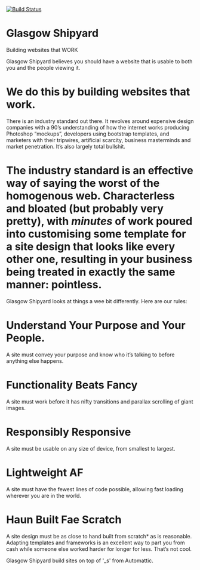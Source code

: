 [![Build Status](https://travis-ci.org/glasgowshipyard/healthcodex.svg?branch=master)](https://travis-ci.org/glasgowshipyard/healthcodex)

Glasgow Shipyard
===
Building websites that WORK


Glasgow Shipyard believes you should have a website that is usable to both you and the people viewing it.

We do this by building websites that work.
===
There is an industry standard out there. It revolves around expensive design companies with a 90’s understanding of how the internet works producing Photoshop “mockups”, developers using bootstrap templates, and marketers with their tripwires, artificial scarcity, business masterminds and market penetration. It’s also largely total bullshit.

The industry standard is an effective way of saying the worst of the homogenous web. Characterless and bloated (but probably very pretty), with *minutes* of work poured into customising some template for a site design that looks like every other one, resulting in your business being treated in exactly the same manner: pointless.
===
Glasgow Shipyard looks at things a wee bit differently. Here are our rules:

Understand Your Purpose and Your People.
===
A site must convey your purpose and know who it’s talking to before anything else happens.

Functionality Beats Fancy
===
A site must work before it has nifty transitions and parallax scrolling of giant images.

Responsibly Responsive
===
A site must be usable on any size of device, from smallest to largest.

Lightweight AF
===
A site must have the fewest lines of code possible, allowing fast loading wherever you are in the world.

Haun Built Fae Scratch
===
A site design must be as close to hand built from scratch* as is reasonable. Adapting templates and frameworks is an excellent way to part you from cash while someone else worked harder for longer for less. That’s not cool.

Glasgow Shipyard build sites on top of '_s' from Automattic.


